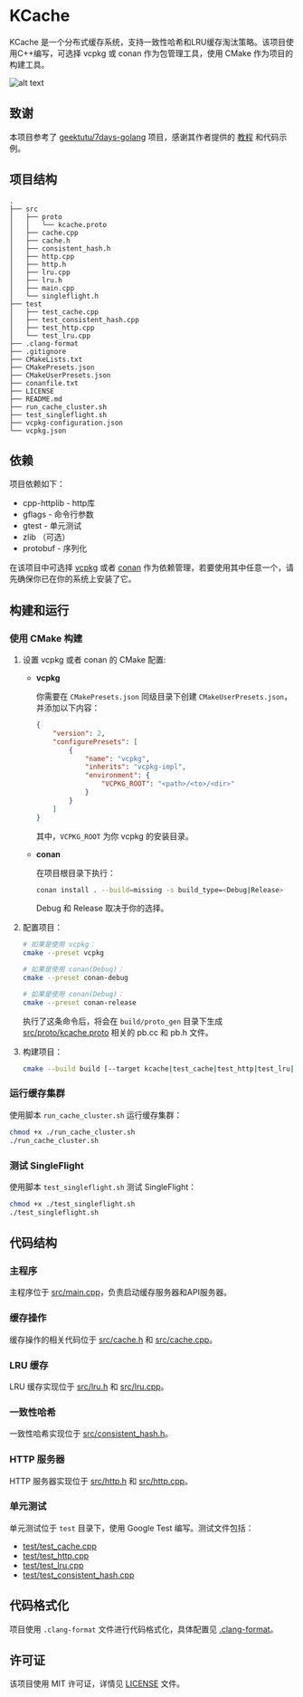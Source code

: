 # KCache

KCache 是一个分布式缓存系统，支持一致性哈希和LRU缓存淘汰策略。该项目使用C++编写，可选择 vcpkg 或 conan 作为包管理工具，使用 CMake 作为项目的构建工具。

![alt text](https://obsidian-image-oss.oss-cn-shanghai.aliyuncs.com/kcache_architecture)

## 致谢

本项目参考了 [geektutu/7days-golang](https://github.com/geektutu/7days-golang) 项目，感谢其作者提供的 [教程](https://geektutu.com/post/geecache.html) 和代码示例。

## 项目结构

```
.
├── src
│   ├── proto
│   │   └── kcache.proto
│   ├── cache.cpp
│   ├── cache.h
│   ├── consistent_hash.h
│   ├── http.cpp
│   ├── http.h
│   ├── lru.cpp
│   ├── lru.h
│   ├── main.cpp
│   └── singleflight.h
├── test
│   ├── test_cache.cpp
│   ├── test_consistent_hash.cpp
│   ├── test_http.cpp
│   └── test_lru.cpp
├── .clang-format
├── .gitignore
├── CMakeLists.txt
├── CMakePresets.json
├── CMakeUserPresets.json
├── conanfile.txt
├── LICENSE
├── README.md
├── run_cache_cluster.sh
├── test_singleflight.sh
├── vcpkg-configuration.json
└── vcpkg.json
```

## 依赖

项目依赖如下：

- cpp-httplib - http库
- gflags - 命令行参数
- gtest - 单元测试
- zlib （可选）
- protobuf - 序列化

在该项目中可选择 [vcpkg](https://vcpkg.io/en/) 或者 [conan](https://conan.io/) 作为依赖管理，若要使用其中任意一个，请先确保你已在你的系统上安装了它。

## 构建和运行

### 使用 CMake 构建

1. 设置 vcpkg 或者 conan 的 CMake 配置:

    - **vcpkg**

        你需要在 `CMakePresets.json` 同级目录下创建 `CMakeUserPresets.json`，并添加以下内容：
    
        ```json
        {
            "version": 2,
            "configurePresets": [
                {
                    "name": "vcpkg",
                    "inherits": "vcpkg-impl",
                    "environment": {
                        "VCPKG_ROOT": "<path>/<to>/<dir>"
                    }
                }
            ]
        }
        ```

        其中，`VCPKG_ROOT` 为你 vcpkg 的安装目录。

    - **conan**

        在项目根目录下执行：

        ```sh
        conan install . --build=missing -s build_type=<Debug|Release>
        ```

        Debug 和 Release 取决于你的选择。

2. 配置项目：

    ```sh
    # 如果是使用 vcpkg：
    cmake --preset vcpkg

    # 如果是使用 conan(Debug)：
    cmake --preset conan-debug

    # 如果是使用 conan(Debug)：
    cmake --preset conan-release
    ```

    执行了这条命令后，将会在 `build/proto_gen` 目录下生成 [src/proto/kcache.proto](src/proto/kcache.proto) 相关的 pb.cc 和 pb.h 文件。

3. 构建项目：

    ```sh
    cmake --build build [--target kcache|test_cache|test_http|test_lru|test_consistent_hash]
    ```

### 运行缓存集群

使用脚本 `run_cache_cluster.sh` 运行缓存集群：

```sh
chmod +x ./run_cache_cluster.sh
./run_cache_cluster.sh
```

### 测试 SingleFlight

使用脚本 `test_singleflight.sh` 测试 SingleFlight：

```sh
chmod +x ./test_singleflight.sh
./test_singleflight.sh
```

## 代码结构

### 主程序

主程序位于 [src/main.cpp](src/main.cpp)，负责启动缓存服务器和API服务器。

### 缓存操作

缓存操作的相关代码位于 [src/cache.h](src/cache.h) 和 [src/cache.cpp](src/cache.cpp)。

### LRU 缓存

LRU 缓存实现位于 [src/lru.h](src/lru.h) 和 [src/lru.cpp](src/lru.cpp)。

### 一致性哈希

一致性哈希实现位于 [src/consistent_hash.h](src/consistent_hash.h)。

### HTTP 服务器

HTTP 服务器实现位于 [src/http.h](src/http.h) 和 [src/http.cpp](src/http.cpp)。

### 单元测试

单元测试位于 `test` 目录下，使用 Google Test 编写。测试文件包括：

- [test/test_cache.cpp](test/test_cache.cpp)
- [test/test_http.cpp](test/test_http.cpp)
- [test/test_lru.cpp](test/test_lru.cpp)
- [test/test_consistent_hash.cpp](test/test_consistent_hash.cpp)

## 代码格式化

项目使用 `.clang-format` 文件进行代码格式化，具体配置见 [.clang-format](.clang-format)。

## 许可证

该项目使用 MIT 许可证，详情见 [LICENSE](LICENSE) 文件。
